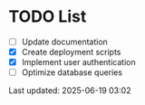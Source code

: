 # TODO List

- [ ] Update documentation
- [x] Create deployment scripts
- [x] Implement user authentication
- [ ] Optimize database queries

Last updated: 2025-06-19 03:02
